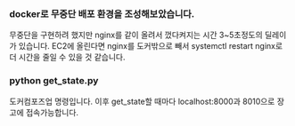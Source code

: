 ### docker로 무중단 배포 환경을 조성해보았습니다.

무중단을 구현하려 했지만 nginx를 같이 올려서 껐다켜지는 시간
3~5초정도의 딜레이가 있습니다.
EC2에 올린다면 nginx를 도커밖으로 빼서
systemctl restart nginx로 더 시간을 줄일 수 있을 것 같습니다.

### python get_state.py

도커컴포즈업 명령입니다.
이후 get_state할 때마다 localhost:8000과 8010으로 장고에 접속가능합니다.
